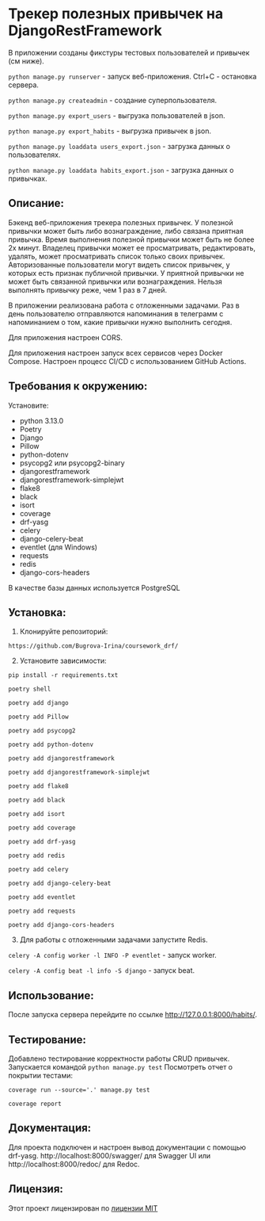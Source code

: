 # Трекер полезных привычек на DjangoRestFramework
В приложении созданы фикстуры тестовых пользователей и привычек (см ниже).

```python manage.py runserver``` - запуск веб-приложения. Ctrl+C - остановка сервера.

```python manage.py createadmin``` - создание суперпользователя.

```python manage.py export_users``` - выгрузка пользователей в json.

```python manage.py export_habits``` - выгрузка привычек в json.

```python manage.py loaddata users_export.json``` - загрузка данных о пользователях.

```python manage.py loaddata habits_export.json``` - загрузка данных о привычках.

## Описание:

Бэкенд веб-приложения трекера полезных привычек. У полезной привычки может быть либо
вознаграждение, либо связана приятная привычка. Время выполнения полезной привычки может 
быть не более 2х минут. Владелец привычки может ее просматривать, редактировать, удалять,
может просматривать список только своих привычек.
Авторизованные пользователи могут видеть список привычек, у которых есть признак публичной
привычки. У приятной привычки не может быть связанной привычки или вознаграждения. Нельзя 
выполнять привычку реже, чем 1 раз в 7 дней.

В приложении реализована работа с отложенными задачами. Раз в день пользователю отправляются
напоминания в телеграмм с напоминанием о том, какие привычки нужно выполнить сегодня.

Для приложения настроен CORS.

Для приложения настроен запуск всех сервисов через Docker Compose.
Настроен процесс CI/CD с использованием GitHub Actions.

## Требования к окружению:

Установите:
 - python 3.13.0
 - Poetry
 - Django
 - Pillow
 - python-dotenv
 - psycopg2 или psycopg2-binary
 - djangorestframework
 - djangorestframework-simplejwt
 - flake8
 - black
 - isort
 - coverage
 - drf-yasg
 - celery
 - django-celery-beat
 - eventlet (для Windows)
 - requests
 - redis
 - django-cors-headers

В качестве базы данных используется PostgreSQL

## Установка:

1. Клонируйте репозиторий:
```
https://github.com/Bugrova-Irina/coursework_drf/
```
2. Установите зависимости:
```
pip install -r requirements.txt
```
```
poetry shell
```
```
poetry add django
```
```
poetry add Pillow
```
```
poetry add psycopg2
```
```
poetry add python-dotenv
```
```
poetry add djangorestframework
```
```
poetry add djangorestframework-simplejwt
```
```
poetry add flake8
```
```
poetry add black
```
```
poetry add isort
```
```
poetry add coverage
```
```
poetry add drf-yasg
```
```
poetry add redis
```
```
poetry add celery
```
```
poetry add django-celery-beat
```
```
poetry add eventlet
```
```
poetry add requests
```
```
poetry add django-cors-headers
```

3. Для работы с отложенными задачами запустите Redis.

```celery -A config worker -l INFO -P eventlet``` - запуск worker.

```celery -A config beat -l info -S django``` - запуск beat.

## Использование:

После запуска сервера перейдите по ссылке http://127.0.0.1:8000/habits/.

## Тестирование:

Добавлено тестирование корректности работы CRUD привычек.
Запускается командой ```python manage.py test```
Посмотреть отчет о покрытии тестами:
```
coverage run --source='.' manage.py test
```
```
coverage report
```

## Документация:

Для проекта подключен и настроен вывод документации с помощью drf-yasg.
http://localhost:8000/swagger/
 для Swagger UI или 
http://localhost:8000/redoc/
 для Redoc.

## Лицензия:

Этот проект лицензирован по [лицензии MIT](LICENSE)